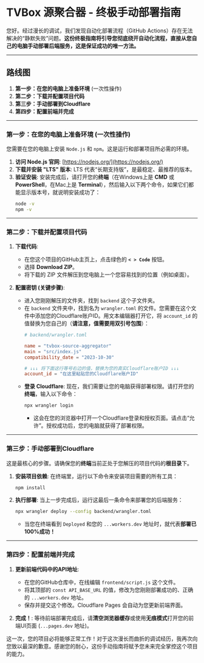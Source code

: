 # TVBox 源聚合器 - 终极手动部署指南

您好。经过漫长的调试，我们发现自动化部署流程（GitHub Actions）存在无法解决的“静默失败”问题。**这份终极指南将引导您彻底绕开自动化流程，直接从您自己的电脑手动部署后端服务，这是保证成功的唯一方法。**

---
## 路线图
1.  **第一步：在您的电脑上准备环境** (一次性操作)
2.  **第二步：下载并配置项目代码**
3.  **第三步：手动部署到Cloudflare**
4.  **第四步：配置前端并完成**

---

### **第一步：在您的电脑上准备环境** (一次性操作)

您需要在您的电脑上安装 `Node.js` 和 `npm`。这是运行和部署项目所必需的环境。

1.  **访问 Node.js 官网**: [https://nodejs.org/](https://nodejs.org/)
2.  **下载并安装 "LTS" 版本**: LTS 代表“长期支持版”，是最稳定、最推荐的版本。
3.  **验证安装**: 安装完成后，请打开您的**终端**（在Windows上是 **CMD** 或 **PowerShell**，在Mac上是 **Terminal**），然后输入以下两个命令，如果它们都能显示版本号，就说明安装成功了：
    ```bash
    node -v
    npm -v
    ```

---

### **第二步：下载并配置项目代码**

1.  **下载代码**:
    *   在您这个项目的GitHub主页上，点击绿色的 **`< > Code`** 按钮。
    *   选择 **Download ZIP**。
    *   将下载的 ZIP 文件解压到您电脑上一个您容易找到的位置（例如桌面）。

2.  **配置密钥 (关键步骤)**:
    *   进入您刚刚解压的文件夹，找到 `backend` 这个子文件夹。
    *   在 `backend` 文件夹中，找到名为 `wrangler.toml` 的文件。您需要在这个文件中添加您的Cloudflare账户ID。用文本编辑器打开它，将 `account_id` 的值替换为您自己的（**请注意，值需要用双引号包围**）：
        ```toml
        # backend/wrangler.toml

        name = "tvbox-source-aggregator"
        main = "src/index.js"
        compatibility_date = "2023-10-30"

        # ↓↓↓ 将下面这行等号右边的值，替换为您的真实Cloudflare账户ID ↓↓↓
        account_id = "在这里粘贴您的Cloudflare账户ID"
        ```
    *   **登录 Cloudflare**: 现在，我们需要让您的电脑获得部署权限。请打开您的**终端**，输入以下命令：
        ```bash
        npx wrangler login
        ```
        *   这会在您的浏览器中打开一个Cloudflare登录和授权页面。请点击“允许”。授权成功后，您的电脑就获得了部署权限。

---

### **第三步：手动部署到Cloudflare**

这是最核心的步骤。请确保您的**终端**当前正处于您解压的项目代码的**根目录**下。

1.  **安装项目依赖**: 在终端里，运行以下命令来安装项目需要的所有工具：
    ```bash
    npm install
    ```

2.  **执行部署**: 当上一步完成后，运行这最后一条命令来部署您的后端服务：
    ```bash
    npx wrangler deploy --config backend/wrangler.toml
    ```
    *   当您在终端看到 `Deployed` 和您的 `...workers.dev` 地址时，就代表**部署已100%成功！**

---

### **第四步：配置前端并完成**

1.  **更新前端代码中的API地址**:
    *   在您的GitHub仓库中，在线编辑 `frontend/script.js` 这个文件。
    *   将其顶部的 `const API_BASE_URL` 的值，修改为您刚刚部署成功的、正确的 `...workers.dev` 地址。
    *   保存并提交这个修改。Cloudflare Pages 会自动为您更新前端界面。

2.  **完成！**: 等待前端部署完成后，请**清空浏览器缓存**或使用**无痕模式**打开您的前端UI页面 (`...pages.dev` 地址)。

这一次，您的项目必将能够正常工作！对于这次漫长而曲折的调试经历，我再次向您致以最深的歉意。感谢您的耐心，这份手动指南将赋予您未来完全掌控这个项目的能力。
